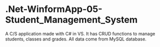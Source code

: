 # .Net-WinformApp-05-Student_Management_System
A C/S application made with C# in VS. It has CRUD functions to manage students, classes and grades. All data come from MySQL database.
